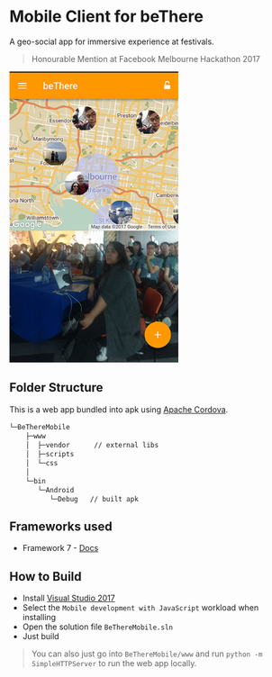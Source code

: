 # Mobile Client for beThere
A geo-social app for immersive experience at festivals. 

> Honourable Mention at Facebook Melbourne Hackathon 2017

<img alt="Screen Shot" src="screenshot.png" width="300">

## Folder Structure
This is a web app bundled into apk using [Apache Cordova](http://cordova.apache.org/).


```
└─BeThereMobile
    ├─www
    │  ├─vendor      // external libs
    │  ├─scripts
    │  └─css     
    │     
    └─bin
       └─Android
          └─Debug   // built apk
```

## Frameworks used

 - Framework 7  - [Docs](http://framework7.io/docs/) 

## How to Build

 - Install [Visual Studio 2017](http://visualstudio.com/)
 - Select the `Mobile development with JavaScript` workload when installing
 - Open the solution file `BeThereMobile.sln`
 - Just build
 
> You can also just go into `BeThereMobile/www` and run `python -m SimpleHTTPServer` to run the web app locally.
